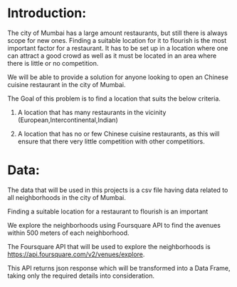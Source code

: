 # Introduction:

The city of Mumbai has a large amount restaurants, but still there is always scope for new ones. Finding a suitable location for it to flourish is the most important factor for a restaurant. It has to be set up in a location where one can attract a good crowd as well as it must be located in an area where there is little or no competition.

We will be able to provide a solution for anyone looking to open an Chinese cuisine restaurant in the city of Mumbai.

The Goal of this problem is to find a location that suits the below criteria. 

1) A location that has many restaurants in the vicinity (European,Intercontinental,Indian) 

2) A location that has no or few Chinese cuisine restaurants, as this will ensure that there very little competition with other competitiors.


# Data:

The data that will be used in this projects is a csv file having data related to all neighborhoods in the city of Mumbai.

Finding a suitable location for a restaurant to flourish is an important

We explore the neighborhoods using Foursquare API to find the avenues within 500 meters of each neighborhood.

The Foursquare API that will be used to explore the neighborhoods is https://api.foursquare.com/v2/venues/explore.

This API returns json response which will be transformed into a Data Frame, taking only the required details into consideration.
